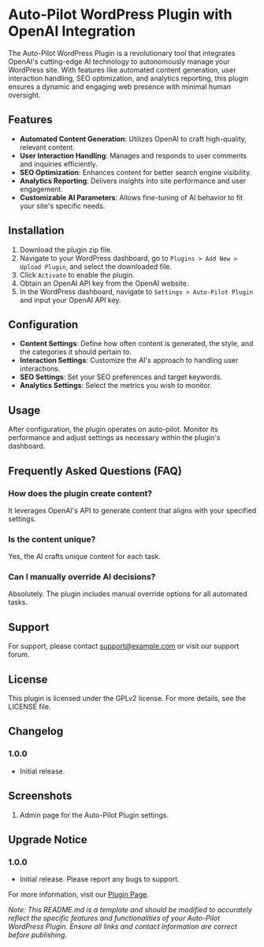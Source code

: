 # Auto-Pilot WordPress Plugin with OpenAI Integration

The Auto-Pilot WordPress Plugin is a revolutionary tool that integrates OpenAI's cutting-edge AI technology to autonomously manage your WordPress site. With features like automated content generation, user interaction handling, SEO optimization, and analytics reporting, this plugin ensures a dynamic and engaging web presence with minimal human oversight.

## Features

- **Automated Content Generation**: Utilizes OpenAI to craft high-quality, relevant content.
- **User Interaction Handling**: Manages and responds to user comments and inquiries efficiently.
- **SEO Optimization**: Enhances content for better search engine visibility.
- **Analytics Reporting**: Delivers insights into site performance and user engagement.
- **Customizable AI Parameters**: Allows fine-tuning of AI behavior to fit your site's specific needs.

## Installation

1. Download the plugin zip file.
2. Navigate to your WordPress dashboard, go to `Plugins > Add New > Upload Plugin`, and select the downloaded file.
3. Click `Activate` to enable the plugin.
4. Obtain an OpenAI API key from the OpenAI website.
5. In the WordPress dashboard, navigate to `Settings > Auto-Pilot Plugin` and input your OpenAI API key.

## Configuration

- **Content Settings**: Define how often content is generated, the style, and the categories it should pertain to.
- **Interaction Settings**: Customize the AI's approach to handling user interactions.
- **SEO Settings**: Set your SEO preferences and target keywords.
- **Analytics Settings**: Select the metrics you wish to monitor.

## Usage

After configuration, the plugin operates on auto-pilot. Monitor its performance and adjust settings as necessary within the plugin's dashboard.

## Frequently Asked Questions (FAQ)

### How does the plugin create content?

It leverages OpenAI's API to generate content that aligns with your specified settings.

### Is the content unique?

Yes, the AI crafts unique content for each task.

### Can I manually override AI decisions?

Absolutely. The plugin includes manual override options for all automated tasks.

## Support

For support, please contact [support@example.com](mailto:support@example.com) or visit our support forum.

## License

This plugin is licensed under the GPLv2 license. For more details, see the LICENSE file.

## Changelog

### 1.0.0

- Initial release.

## Screenshots

1. Admin page for the Auto-Pilot Plugin settings.

## Upgrade Notice

### 1.0.0

- Initial release. Please report any bugs to support.

For more information, visit our [Plugin Page](http://example.com/auto-pilot-plugin).

*Note: This README.md is a template and should be modified to accurately reflect the specific features and functionalities of your Auto-Pilot WordPress Plugin. Ensure all links and contact information are correct before publishing.*
